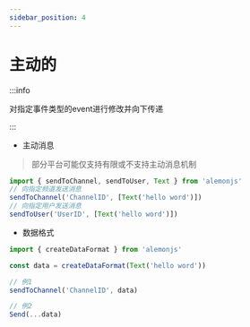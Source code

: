 ```yaml
---
sidebar_position: 4
---
```


# 主动的

:::info

对指定事件类型的event进行修改并向下传递

:::

- 主动消息

> 部分平台可能仅支持有限或不支持主动消息机制

```ts
import { sendToChannel, sendToUser, Text } from 'alemonjs'
// 向指定频道发送消息
sendToChannel('ChannelID', [Text('hello word')])
// 向指定用户发送消息
sendToUser('UserID', [Text('hello word')])
```

- 数据格式

```ts
import { createDataFormat } from 'alemonjs'

const data = createDataFormat(Text('hello word'))

// 例1
sendToChannel('ChannelID', data)

// 例2
Send(...data)
```
